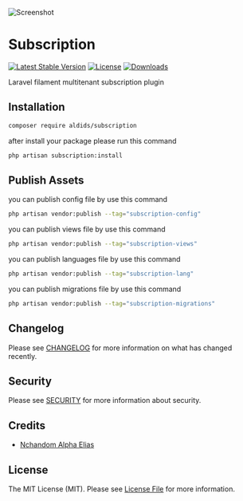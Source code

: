 ![Screenshot](https://raw.githubusercontent.com/aldids/subscription/master/art/screenshot.jpg)

# Subscription

[![Latest Stable Version](https://poser.pugx.org/aldids/subscription/version.svg)](https://packagist.org/packages/aldids/subscription)
[![License](https://poser.pugx.org/aldids/subscription/license.svg)](https://packagist.org/packages/aldids/subscription)
[![Downloads](https://poser.pugx.org/aldids/subscription/d/total.svg)](https://packagist.org/packages/aldids/subscription)

Laravel filament multitenant subscription plugin

## Installation

```bash
composer require aldids/subscription
```
after install your package please run this command

```bash
php artisan subscription:install
```



## Publish Assets

you can publish config file by use this command

```bash
php artisan vendor:publish --tag="subscription-config"
```

you can publish views file by use this command

```bash
php artisan vendor:publish --tag="subscription-views"
```

you can publish languages file by use this command

```bash
php artisan vendor:publish --tag="subscription-lang"
```

you can publish migrations file by use this command

```bash
php artisan vendor:publish --tag="subscription-migrations"
```

## Changelog

Please see [CHANGELOG](CHANGELOG.md) for more information on what has changed recently.

## Security

Please see [SECURITY](SECURITY.md) for more information about security.

## Credits

- [Nchandom Alpha Elias](mailto:nchandoms@gmail.com)

## License

The MIT License (MIT). Please see [License File](LICENSE.md) for more information.
